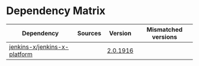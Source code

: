 # Dependency Matrix

Dependency | Sources | Version | Mismatched versions
---------- | ------- | ------- | -------------------
[jenkins-x/jenkins-x-platform](https://github.com/jenkins-x/jenkins-x-platform) |  | [2.0.1916](https://github.com/jenkins-x/jenkins-x-platform/releases/tag/v2.0.1916) | 
